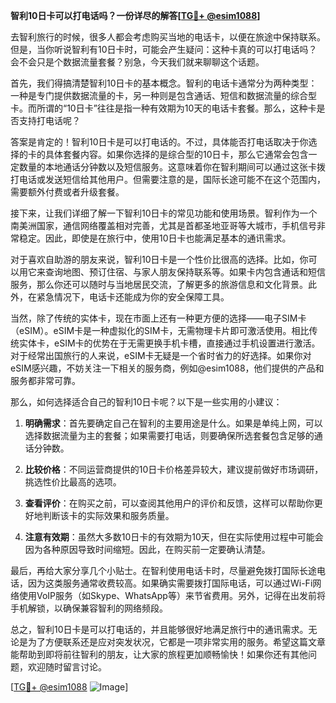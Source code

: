 **智利10日卡可以打电话吗？一份详尽的解答[[TG💪+ @esim1088](https://t.me/s/esim1088)]**

去智利旅行的时候，很多人都会考虑购买当地的电话卡，以便在旅途中保持联系。但是，当你听说智利有10日卡时，可能会产生疑问：这种卡真的可以打电话吗？会不会只是个数据流量套餐？别急，今天我们就来聊聊这个话题。

首先，我们得搞清楚智利10日卡的基本概念。智利的电话卡通常分为两种类型：一种是专门提供数据流量的卡，另一种则是包含通话、短信和数据流量的综合型卡。而所谓的“10日卡”往往是指一种有效期为10天的电话卡套餐。那么，这种卡是否支持打电话呢？

答案是肯定的！智利10日卡是可以打电话的。不过，具体能否打电话取决于你选择的卡的具体套餐内容。如果你选择的是综合型的10日卡，那么它通常会包含一定数量的本地通话分钟数以及短信服务。这意味着你在智利期间可以通过这张卡拨打电话或发送短信给其他用户。但需要注意的是，国际长途可能不在这个范围内，需要额外付费或者升级套餐。

接下来，让我们详细了解一下智利10日卡的常见功能和使用场景。智利作为一个南美洲国家，通信网络覆盖相对完善，尤其是首都圣地亚哥等大城市，手机信号非常稳定。因此，即使是在旅行中，使用10日卡也能满足基本的通讯需求。

对于喜欢自助游的朋友来说，智利10日卡是一个性价比很高的选择。比如，你可以用它来查询地图、预订住宿、与家人朋友保持联系等。如果卡内包含通话和短信服务，那么你还可以随时与当地居民交流，了解更多的旅游信息和文化背景。此外，在紧急情况下，电话卡还能成为你的安全保障工具。

当然，除了传统的实体卡，现在市面上还有一种更方便的选择——电子SIM卡（eSIM）。eSIM卡是一种虚拟化的SIM卡，无需物理卡片即可激活使用。相比传统实体卡，eSIM卡的优势在于无需更换手机卡槽，直接通过手机设置进行激活。对于经常出国旅行的人来说，eSIM卡无疑是一个省时省力的好选择。如果你对eSIM感兴趣，不妨关注一下相关的服务商，例如@esim1088，他们提供的产品和服务都非常可靠。

那么，如何选择适合自己的智利10日卡呢？以下是一些实用的小建议：

1. **明确需求**：首先要确定自己在智利的主要用途是什么。如果是单纯上网，可以选择数据流量为主的套餐；如果需要打电话，则要确保所选套餐包含足够的通话分钟数。
   
2. **比较价格**：不同运营商提供的10日卡价格差异较大，建议提前做好市场调研，挑选性价比最高的选项。
   
3. **查看评价**：在购买之前，可以查阅其他用户的评价和反馈，这样可以帮助你更好地判断该卡的实际效果和服务质量。
   
4. **注意有效期**：虽然大多数10日卡的有效期为10天，但在实际使用过程中可能会因为各种原因导致时间缩短。因此，在购买前一定要确认清楚。

最后，再给大家分享几个小贴士。在智利使用电话卡时，尽量避免拨打国际长途电话，因为这类服务通常收费较高。如果确实需要拨打国际电话，可以通过Wi-Fi网络使用VoIP服务（如Skype、WhatsApp等）来节省费用。另外，记得在出发前将手机解锁，以确保兼容智利的网络频段。

总之，智利10日卡是可以打电话的，并且能够很好地满足旅行中的通讯需求。无论是为了方便联系还是应对突发状况，它都是一项非常实用的服务。希望这篇文章能帮助到即将前往智利的朋友，让大家的旅程更加顺畅愉快！如果你还有其他问题，欢迎随时留言讨论。

[[TG💪+ @esim1088](https://t.me/s/esim1088) ![Image](https://i.postimg.cc/4NQfJmqS/Snipaste-2025-05-13-00-14-12.png)]